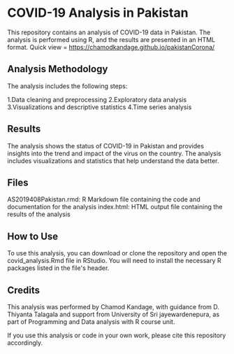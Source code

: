 # COVID-19 Analysis in Pakistan

This repository contains an analysis of COVID-19 data in Pakistan. The analysis is performed using R, and the results are presented in an HTML format.
Quick view = https://chamodkandage.github.io/pakistanCorona/

## Analysis Methodology

The analysis includes the following steps:

1.Data cleaning and preprocessing
2.Exploratory data analysis
3.Visualizations and descriptive statistics
4.Time series analysis

## Results

The analysis shows the status of COVID-19 in Pakistan and provides insights into the trend and impact of the virus on the country. The analysis includes visualizations and statistics that help understand the data better.

## Files

AS2019408Pakistan.rmd: R Markdown file containing the code and documentation for the analysis
index.html: HTML output file containing the results of the analysis

## How to Use

To use this analysis, you can download or clone the repository and open the covid_analysis.Rmd file in RStudio. You will need to install the necessary R packages listed in the file's header.

## Credits

This analysis was performed by Chamod Kandage, with guidance from D. Thiyanta Talagala and support from University of Sri jayewardenepura, as part of Programming and Data analysis with R course unit.

If you use this analysis or code in your own work, please cite this repository accordingly.



